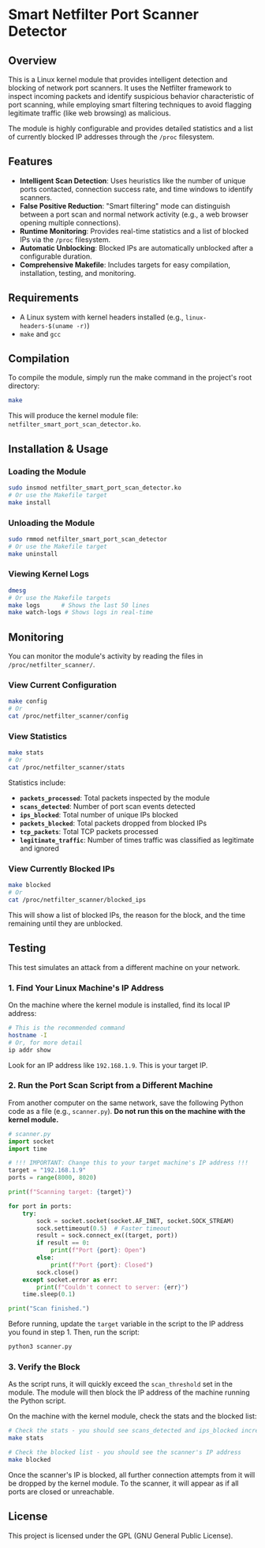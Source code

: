 # Smart Netfilter Port Scanner Detector

## Overview

This is a Linux kernel module that provides intelligent detection and blocking of network port scanners. It uses the Netfilter framework to inspect incoming packets and identify suspicious behavior characteristic of port scanning, while employing smart filtering techniques to avoid flagging legitimate traffic (like web browsing) as malicious.

The module is highly configurable and provides detailed statistics and a list of currently blocked IP addresses through the `/proc` filesystem.

## Features

- **Intelligent Scan Detection**: Uses heuristics like the number of unique ports contacted, connection success rate, and time windows to identify scanners.
- **False Positive Reduction**: "Smart filtering" mode can distinguish between a port scan and normal network activity (e.g., a web browser opening multiple connections).
- **Runtime Monitoring**: Provides real-time statistics and a list of blocked IPs via the `/proc` filesystem.
- **Automatic Unblocking**: Blocked IPs are automatically unblocked after a configurable duration.
- **Comprehensive Makefile**: Includes targets for easy compilation, installation, testing, and monitoring.

## Requirements

- A Linux system with kernel headers installed (e.g., `linux-headers-$(uname -r)`)
- `make` and `gcc`

## Compilation

To compile the module, simply run the make command in the project's root directory:

```bash
make
```

This will produce the kernel module file: `netfilter_smart_port_scan_detector.ko`.

## Installation & Usage

### Loading the Module

```bash
sudo insmod netfilter_smart_port_scan_detector.ko
# Or use the Makefile target
make install
```

### Unloading the Module

```bash
sudo rmmod netfilter_smart_port_scan_detector
# Or use the Makefile target
make uninstall
```

### Viewing Kernel Logs

```bash
dmesg
# Or use the Makefile targets
make logs      # Shows the last 50 lines
make watch-logs # Shows logs in real-time
```

## Monitoring

You can monitor the module's activity by reading the files in `/proc/netfilter_scanner/`.

### View Current Configuration

```bash
make config
# Or
cat /proc/netfilter_scanner/config
```

### View Statistics

```bash
make stats
# Or
cat /proc/netfilter_scanner/stats
```

Statistics include:
- **`packets_processed`**: Total packets inspected by the module
- **`scans_detected`**: Number of port scan events detected
- **`ips_blocked`**: Total number of unique IPs blocked
- **`packets_blocked`**: Total packets dropped from blocked IPs
- **`tcp_packets`**: Total TCP packets processed
- **`legitimate_traffic`**: Number of times traffic was classified as legitimate and ignored

### View Currently Blocked IPs

```bash
make blocked
# Or
cat /proc/netfilter_scanner/blocked_ips
```

This will show a list of blocked IPs, the reason for the block, and the time remaining until they are unblocked.

## Testing

This test simulates an attack from a different machine on your network.

### 1. Find Your Linux Machine's IP Address

On the machine where the kernel module is installed, find its local IP address:

```bash
# This is the recommended command
hostname -I
# Or, for more detail
ip addr show
```

Look for an IP address like `192.168.1.9`. This is your target IP.

### 2. Run the Port Scan Script from a Different Machine

From another computer on the same network, save the following Python code as a file (e.g., `scanner.py`). **Do not run this on the machine with the kernel module.**

```python
# scanner.py
import socket
import time

# !!! IMPORTANT: Change this to your target machine's IP address !!!
target = "192.168.1.9"
ports = range(8000, 8020)

print(f"Scanning target: {target}")

for port in ports:
    try:
        sock = socket.socket(socket.AF_INET, socket.SOCK_STREAM)
        sock.settimeout(0.5)  # Faster timeout
        result = sock.connect_ex((target, port))
        if result == 0:
            print(f"Port {port}: Open")
        else:
            print(f"Port {port}: Closed")
        sock.close()
    except socket.error as err:
        print(f"Couldn't connect to server: {err}")
    time.sleep(0.1)

print("Scan finished.")
```

Before running, update the `target` variable in the script to the IP address you found in step 1. Then, run the script:

```bash
python3 scanner.py
```

### 3. Verify the Block

As the script runs, it will quickly exceed the `scan_threshold` set in the module. The module will then block the IP address of the machine running the Python script.

On the machine with the kernel module, check the stats and the blocked list:

```bash
# Check the stats - you should see scans_detected and ips_blocked incremented
make stats

# Check the blocked list - you should see the scanner's IP address
make blocked
```

Once the scanner's IP is blocked, all further connection attempts from it will be dropped by the kernel module. To the scanner, it will appear as if all ports are closed or unreachable.

## License

This project is licensed under the GPL (GNU General Public License).
